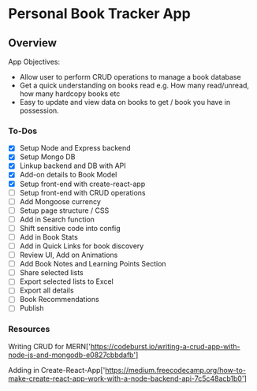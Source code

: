 # Personal Book Tracker App

## Overview

App Objectives:

- Allow user to perform CRUD operations to manage a book database
- Get a quick understanding on books read e.g. How many read/unread, how many hardcopy books etc
- Easy to update and view data on books to get / book you have in possession.

### To-Dos

- [x] Setup Node and Express backend
- [x] Setup Mongo DB
- [x] Linkup backend and DB with API
- [x] Add-on details to Book Model
- [x] Setup front-end with create-react-app
- [ ] Setup front-end with CRUD operations
- [ ] Add Mongoose currency
- [ ] Setup page structure / CSS
- [ ] Add in Search function
- [ ] Shift sensitive code into config
- [ ] Add in Book Stats
- [ ] Add in Quick Links for book discovery
- [ ] Review UI, Add on Animations
- [ ] Add Book Notes and Learning Points Section
- [ ] Share selected lists
- [ ] Export selected lists to Excel
- [ ] Export all details
- [ ] Book Recommendations
- [ ] Publish

### Resources

Writing CRUD for MERN['https://codeburst.io/writing-a-crud-app-with-node-js-and-mongodb-e0827cbbdafb']

Adding in Create-React-App['https://medium.freecodecamp.org/how-to-make-create-react-app-work-with-a-node-backend-api-7c5c48acb1b0']
